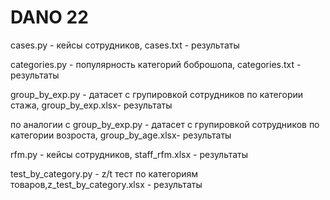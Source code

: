 # DANO 22

cases.py - кейсы сотрудников, cases.txt - результаты

categories.py - популярность категорий боброшопа, categories.txt - результаты

group_by_exp.py - датасет с групировкой сотрудников по категории стажа, group_by_exp.xlsx- результаты

по аналогии с group_by_exp.py - датасет с групировкой сотрудников по категории возроста, group_by_age.xlsx- результаты

rfm.py - кейсы сотрудников, staff_rfm.xlsx - результаты

test_by_category.py - z/t тест по категориям товаров,z_test_by_category.xlsx - результаты
